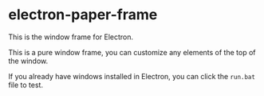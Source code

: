 # electron-paper-frame

This is the window frame for Electron.

This is a pure window frame, you can customize any elements of the top of the window.

If you already have windows installed in Electron, you can click the ``run.bat`` file to test.